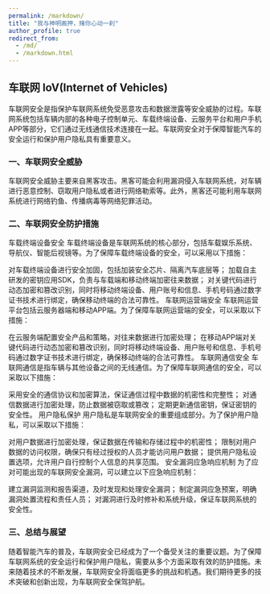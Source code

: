 ```yaml
---
permalink: /markdown/
title: "我与神明画押，赌你心动一刹"
author_profile: true
redirect_from: 
  - /md/
  - /markdown.html
---
```


## 车联网 IoV(Internet of Vehicles)

车联网安全是指保护车联网系统免受恶意攻击和数据泄露等安全威胁的过程。车联网系统包括车辆内部的各种电子控制单元、车载终端设备、云服务平台和用户手机APP等部分，它们通过无线通信技术连接在一起。车联网安全对于保障智能汽车的安全运行和保护用户隐私具有重要意义。

### 一、车联网安全威胁

车联网安全威胁主要来自黑客攻击。黑客可能会利用漏洞侵入车联网系统，对车辆进行恶意控制、窃取用户隐私或者进行网络勒索等。此外，黑客还可能利用车联网系统进行网络钓鱼、传播病毒等网络犯罪活动。

### 二、车联网安全防护措施

车载终端设备安全
车载终端设备是车联网系统的核心部分，包括车载娱乐系统、导航仪、智能后视镜等。为了保障车载终端设备的安全，可以采用以下措施：

对车载终端设备进行安全加固，包括加装安全芯片、隔离汽车底层等；
加载自主研发的密钥应用SDK，负责与车载端和移动终端加密往来数据；
对关键代码进行动态加密和篡改识别，同时将移动终端设备、用户账号和信息、手机号码通过数字证书技术进行绑定，确保移动终端的合法可靠性。
车联网运营端安全
车联网运营平台包括云服务器端和移动APP端。为了保障车联网运营端的安全，可以采取以下措施：

在云服务端配置安全产品和策略，对往来数据进行加密处理；
在移动APP端对关键代码进行动态加密和篡改识别，同时将移动终端设备、用户账号和信息、手机号码通过数字证书技术进行绑定，确保移动终端的合法可靠性。
车联网通信安全
车联网通信是指车辆与其他设备之间的无线通信。为了保障车联网通信的安全，可以采取以下措施：

采用安全的通信协议和加密算法，保证通信过程中数据的机密性和完整性；
对通信数据进行加密处理，防止数据被窃取或篡改；
定期更新通信密钥，保证密钥的安全性。
用户隐私保护
用户隐私是车联网安全的重要组成部分。为了保护用户隐私，可以采取以下措施：

对用户数据进行加密处理，保证数据在传输和存储过程中的机密性；
限制对用户数据的访问权限，确保只有经过授权的人员才能访问用户数据；
提供用户隐私设置选项，允许用户自行控制个人信息的共享范围。
安全漏洞应急响应机制
为了应对可能出现的车联网安全漏洞，可以建立以下应急响应机制：

建立漏洞监测和报告渠道，及时发现和处理安全漏洞；
制定漏洞应急预案，明确漏洞处置流程和责任人员；
对漏洞进行及时修补和系统升级，保证车联网系统的安全性。

### 三、总结与展望

随着智能汽车的普及，车联网安全已经成为了一个备受关注的重要议题。为了保障车联网系统的安全运行和保护用户隐私，需要从多个方面采取有效的防护措施。未来随着技术的不断发展，车联网安全将面临更多的挑战和机遇。我们期待更多的技术突破和创新出现，为车联网安全保驾护航。

